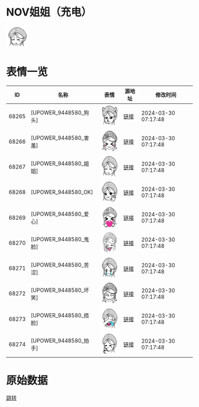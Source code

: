 # NOV姐姐（充电）

<img src="./cover.png" height="60" alt="cover" />

# 表情一览

|ID|名称|表情|源地址|修改时间|
|----|----|----|----|----|
|68265|[UPOWER_9448580_狗头]|<img src="./pic/068265_%5BUPOWER_9448580_狗头%5D.png" height="60" alt="狗头"/>|[链接](http://i0.hdslb.com/bfs/garb/54654bf0cffc37d00551cd4a6300ecd83bd2f0a9.png)|2024-03-30 07:17:48|
|68266|[UPOWER_9448580_害羞]|<img src="./pic/068266_%5BUPOWER_9448580_害羞%5D.png" height="60" alt="害羞"/>|[链接](http://i0.hdslb.com/bfs/garb/45885c2216920f629d75633c9221619dce5d3a66.png)|2024-03-30 07:17:48|
|68267|[UPOWER_9448580_姐姐]|<img src="./pic/068267_%5BUPOWER_9448580_姐姐%5D.png" height="60" alt="姐姐"/>|[链接](http://i0.hdslb.com/bfs/garb/31e0a2651c622b70c02635be37436c1164cd4d83.png)|2024-03-30 07:17:48|
|68268|[UPOWER_9448580_OK]|<img src="./pic/068268_%5BUPOWER_9448580_OK%5D.png" height="60" alt="OK"/>|[链接](http://i0.hdslb.com/bfs/garb/8dd32a51e316344f35b091b11c9ae9986e2b5b17.png)|2024-03-30 07:17:48|
|68269|[UPOWER_9448580_爱心]|<img src="./pic/068269_%5BUPOWER_9448580_爱心%5D.png" height="60" alt="爱心"/>|[链接](http://i0.hdslb.com/bfs/garb/075053296cf5ff98dc821db50c28f074d29d7dc1.png)|2024-03-30 07:17:48|
|68270|[UPOWER_9448580_鬼脸]|<img src="./pic/068270_%5BUPOWER_9448580_鬼脸%5D.png" height="60" alt="鬼脸"/>|[链接](http://i0.hdslb.com/bfs/garb/6eab80fdc8e646270ff4eaeb349406a7c8dbbae6.png)|2024-03-30 07:17:48|
|68271|[UPOWER_9448580_苦涩]|<img src="./pic/068271_%5BUPOWER_9448580_苦涩%5D.png" height="60" alt="苦涩"/>|[链接](http://i0.hdslb.com/bfs/garb/bc1a2507233a819f4674ac2efe7df9cc413f9733.png)|2024-03-30 07:17:48|
|68272|[UPOWER_9448580_坏笑]|<img src="./pic/068272_%5BUPOWER_9448580_坏笑%5D.png" height="60" alt="坏笑"/>|[链接](http://i0.hdslb.com/bfs/garb/a7b14fb1bb55aae0cc4fb56a946e9b0a8d892379.png)|2024-03-30 07:17:48|
|68273|[UPOWER_9448580_捂脸]|<img src="./pic/068273_%5BUPOWER_9448580_捂脸%5D.png" height="60" alt="捂脸"/>|[链接](http://i0.hdslb.com/bfs/garb/32ceeedae417ca43e2d3c9b41b26fc87c37bba3f.png)|2024-03-30 07:17:48|
|68274|[UPOWER_9448580_拍手]|<img src="./pic/068274_%5BUPOWER_9448580_拍手%5D.png" height="60" alt="拍手"/>|[链接](http://i0.hdslb.com/bfs/garb/8a0a3307765297a1f5d08a80cf84a42a1117cb88.png)|2024-03-30 07:17:48|

# 原始数据

[跳转](./raw.json)

